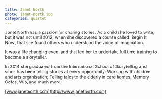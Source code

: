 ```yaml
---
title: Janet North
photo: janet-north.jpg
categories: quartet
---
```


Janet North has a passion for sharing stories.  As a child she loved to write, but it was not until 2012, when she discovered a course called ‘Begin It Now’, that she found others who understood the voice of imagination.

It was a life changing event and that led her to undertake full time training to become a storyteller.

In 2014 she graduated from the International School of Storytelling and since has been telling stories at every opportunity:  Working with children and arts organisation; Telling tales to the elderly in care homes; Memory Cafes, WIs, and much more.   

[www.janetnorth.com](http://www.janetnorth.com)
